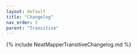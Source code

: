 ```yaml
---
layout: default
title: "Changelog"
nav_order: 3
parent: "Transitive"
---
```


{% include NeatMapperTransitiveChangelog.md %}